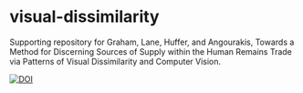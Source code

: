 # visual-dissimilarity
Supporting repository for Graham, Lane, Huffer, and Angourakis, Towards a Method for Discerning Sources of Supply within the Human Remains Trade via Patterns of Visual Dissimilarity and Computer Vision.

[![DOI](https://zenodo.org/badge/264273658.svg)](https://zenodo.org/badge/latestdoi/264273658)
